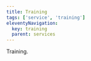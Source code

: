 ```yaml
---
title: Training
tags: ['service', 'training']
eleventyNavigation:
  key: training
  parent: services
---
```


Training.
